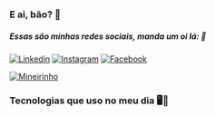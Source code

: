 ### E ai, bão? 👋
##### Essas são minhas redes sociais, manda um oi lá: 🤟

[![Linkedin](https://img.shields.io/badge/LinkedIn-0077B5?style=for-the-badge&logo=linkedin&logoColor=white)](https://www.linkedin.com/in/lucas-tadeu-lopes/)
[![Instagram](https://img.shields.io/badge/Instagram-E4405F?style=for-the-badge&logo=instagram&logoColor=white)](https://www.instagram.com/lucas.tlopes/)
[![Facebook](https://img.shields.io/badge/Facebook-1877F2?style=for-the-badge&logo=facebook&logoColor=white)](https://www.facebook.com/kaduh.lopes)

[![Mineirinho](https://github-readme-stats.vercel.app/api/top-langs/?username=DEVLucasLopess&layout=compact)](https://github.com/anuraghazra/github-readme-stats)

### Tecnologias que uso no meu dia 🖥️👾

<div style="display: inline_block"><br/>
  <img align="center" alt="" src="https://img.shields.io/badge/JavaScript-F7DF1E?style=for-the-badge&logo=javascript&logoColor=black" />
  <img align="center" alt="" src="https://img.shields.io/badge/React-20232A?style=for-the-badge&logo=react&logoColor=61DAFB" />
  <img align="center" alt="" src="https://img.shields.io/badge/TypeScript-007ACC?style=for-the-badge&logo=typescript&logoColor=white" />
  <img align="center" alt="" src="https://img.shields.io/badge/HTML5-E34F26?style=for-the-badge&logo=html5&logoColor=white" />
  <img align="center" alt="" src="https://img.shields.io/badge/CSS3-1572B6?style=for-the-badge&logo=css3&logoColor=white" />
  <img align="center" alt="" src="https://img.shields.io/badge/Bootstrap-563D7C?style=for-the-badge&logo=bootstrap&logoColor=white" />
  <img align="center" alt="" src="https://img.shields.io/badge/PHP-777BB4?style=for-the-badge&logo=php&logoColor=white" />
</div><br/>
